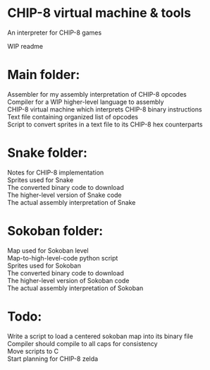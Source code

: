 # CHIP-8 virtual machine & tools
An interpreter for CHIP-8 games

WIP readme

# Main folder:
Assembler for my assembly interpretation of CHIP-8 opcodes  
Compiler for a WIP higher-level language to assembly  
CHIP-8 virtual machine which interprets CHIP-8 binary instructions  
Text file containing organized list of opcodes  
Script to convert sprites in a text file to its CHIP-8 hex counterparts

# Snake folder:
Notes for CHIP-8 implementation  
Sprites used for Snake  
The converted binary code to download  
The higher-level version of Snake code  
The actual assembly interpretation of Snake

# Sokoban folder:
Map used for Sokoban level  
Map-to-high-level-code python script  
Sprites used for Sokoban  
The converted binary code to download  
The higher-level version of Sokoban code  
The actual assembly interpretation of Sokoban

# Todo:
Write a script to load a centered sokoban map into its binary file  
Compiler should compile to all caps for consistency  
Move scripts to C  
Start planning for CHIP-8 zelda

